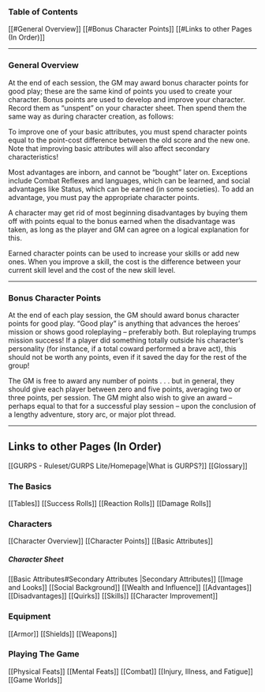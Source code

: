 ### Table of Contents

[[#General Overview]]
[[#Bonus Character Points]]
[[#Links to other Pages (In Order)]]

---
### General Overview
At the end of each session, the GM may award bonus character points for good play; these are the same kind of points you used to create your character. Bonus points are used to develop and improve your character. Record them as “unspent” on your character sheet. Then spend them the same way as during character creation, as follows: 

To improve one of your basic attributes, you must spend character points equal to the point-cost difference between the old score and the new one. Note that improving basic attributes will also affect secondary characteristics! 

Most advantages are inborn, and cannot be “bought” later on. Exceptions include Combat Reflexes and languages, which can be learned, and social advantages like Status, which can be earned (in some societies). To add an advantage, you must pay the appropriate character points. 

A character may get rid of most beginning disadvantages by buying them off with points equal to the bonus earned when the disadvantage was taken, as long as the player and GM can agree on a logical explanation for this. 

Earned character points can be used to increase your skills or add new ones. When you improve a skill, the cost is the difference between your current skill level and the cost of the new skill level.

---
### Bonus Character Points
At the end of each play session, the GM should award bonus character points for good play. “Good play” is anything that advances the heroes’ mission or shows good roleplaying – preferably both. But roleplaying trumps mission success! If a player did something totally outside his character’s personality (for instance, if a total coward performed a brave act), this should not be worth any points, even if it saved the day for the rest of the group! 

The GM is free to award any number of points . . . but in general, they should give each player between zero and five points, averaging two or three points, per session. The GM might also wish to give an award – perhaps equal to that for a successful play session – upon the conclusion of a lengthy adventure, story arc, or major plot thread.

---
## Links to other Pages (In Order)

[[GURPS - Ruleset/GURPS Lite/Homepage|What is GURPS?]]
[[Glossary]]
### The Basics
[[Tables]]
[[Success Rolls]]
[[Reaction Rolls]]
[[Damage Rolls]]

### Characters

[[Character Overview]]
[[Character Points]]
[[Basic Attributes]]
##### Character Sheet

[[Basic Attributes#Secondary Attributes |Secondary Attributes]]
[[Image and Looks]]
[[Social Background]]
[[Wealth and Influence]]
[[Advantages]]
[[Disadvantages]]
[[Quirks]]
[[Skills]]
[[Character Improvement]]

### Equipment

[[Armor]]
[[Shields]]
[[Weapons]]
### Playing The Game
[[Physical Feats]]
[[Mental Feats]]
[[Combat]]
[[Injury, Illness, and Fatigue]]
[[Game Worlds]]
